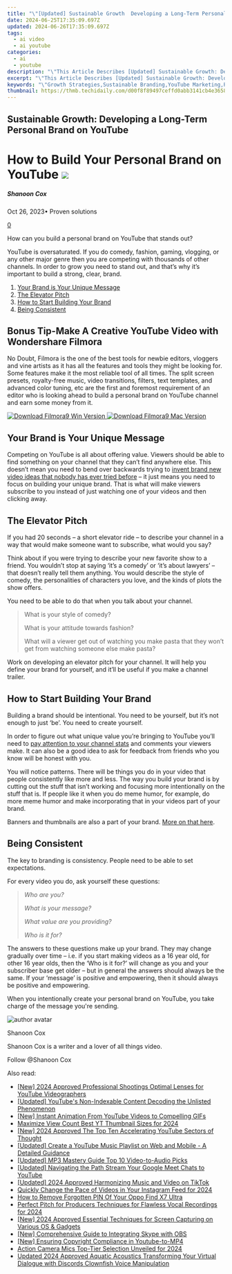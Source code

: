 ```yaml
---
title: "\"[Updated] Sustainable Growth  Developing a Long-Term Personal Brand on YouTube for 2024\""
date: 2024-06-25T17:35:09.697Z
updated: 2024-06-26T17:35:09.697Z
tags:
  - ai video
  - ai youtube
categories:
  - ai
  - youtube
description: "\"This Article Describes [Updated] Sustainable Growth: Developing a Long-Term Personal Brand on YouTube for 2024\""
excerpt: "\"This Article Describes [Updated] Sustainable Growth: Developing a Long-Term Personal Brand on YouTube for 2024\""
keywords: "\"Growth Strategies,Sustainable Branding,YouTube Marketing,Personal Brands,Long-Term Success,Content Creation,Self-Promotion Tips\""
thumbnail: https://thmb.techidaily.com/d00f8f89497ceffd0abb3141cb4e3658817be8d659619b87570cab49fe038d18.jpg
---
```


## Sustainable Growth: Developing a Long-Term Personal Brand on YouTube

# How to Build Your Personal Brand on YouTube ![](https://images.wondershare.com/filmora/article-images/shannon-cox.jpg)

##### Shanoon Cox

 Oct 26, 2023• Proven solutions

[0](#commentsBoxSeoTemplate)

How can you build a personal brand on YouTube that stands out?

YouTube is oversaturated. If you do comedy, fashion, gaming, vlogging, or any other major genre then you are competing with thousands of other channels. In order to grow you need to stand out, and that’s why it’s important to build a strong, clear, brand.

1. [Your Brand is Your Unique Message](#unique)
2. [The Elevator Pitch](#Elevator)
3. [How to Start Building Your Brand](#building)
4. [Being Consistent](#consistent)

## Bonus Tip-Make A Creative YouTube Video with Wondershare Filmora

No Doubt, Filmora is the one of the best tools for newbie editors, vloggers and vine artists as it has all the features and tools they might be looking for. Some features make it the most reliable tool of all times. The split screen presets, royalty-free music, video transitions, filters, text templates, and advanced color tuning, etc are the first and foremost requirement of an editor who is looking ahead to build a personal brand on YouTube channel and earn some money from it.

[![Download Filmora9 Win Version](https://images.wondershare.com/filmora/guide/download-btn-win.jpg) ](https://tools.techidaily.com/wondershare/filmora/download/) [![Download Filmora9 Mac Version](https://images.wondershare.com/filmora/guide/download-btn-mac.jpg) ](https://tools.techidaily.com/wondershare/filmora/download/)

## Your Brand is Your Unique Message

Competing on YouTube is all about offering value. Viewers should be able to find something on your channel that they can’t find anywhere else. This doesn’t mean you need to bend over backwards trying to [invent brand new video ideas that nobody has ever tried before](https://www.filmora.io/community-blog/how-to-be-original-on-youtube-289.html) – it just means you need to focus on building your unique brand. That is what will make viewers subscribe to you instead of just watching one of your videos and then clicking away.

## The Elevator Pitch

If you had 20 seconds – a short elevator ride – to describe your channel in a way that would make someone want to subscribe, what would you say?

Think about if you were trying to describe your new favorite show to a friend. You wouldn’t stop at saying ‘it’s a comedy’ or ‘it’s about lawyers’ – that doesn’t really tell them anything. You would describe the style of comedy, the personalities of characters you love, and the kinds of plots the show offers.

You need to be able to do that when you talk about your channel.

> What is your style of comedy?
>
> What is your attitude towards fashion?
>
> What will a viewer get out of watching you make pasta that they won’t get from watching someone else make pasta?

Work on developing an elevator pitch for your channel. It will help you define your brand for yourself, and it’ll be useful if you make a channel trailer.

## How to Start Building Your Brand

Building a brand should be intentional. You need to be yourself, but it’s not enough to just ‘be’. You need to create yourself.

  In order to figure out what unique value you’re bringing to YouTube you’ll need to [pay attention to your channel stats](https://www.filmora.io/community-blog/understanding-youtube-analytics-%E2%80%93-take-charge-of-your-channel%21-286.html) and comments your viewers make. It can also be a good idea to ask for feedback from friends who you know will be honest with you.

You will notice patterns. There will be things you do in your video that people consistently like more and less. The way you build your brand is by cutting out the stuff that isn’t working and focusing more intentionally on the stuff that is. If people like it when you do meme humor, for example, do more meme humor and make incorporating that in your videos part of your brand.

Banners and thumbnails are also a part of your brand. [More on that here](https://www.filmora.io/community-blog/how-to-make-youtube-banners-and-thumbnails-316.html).

## Being Consistent

The key to branding is consistency. People need to be able to set expectations.

For every video you do, ask yourself these questions:

> _Who are you?_
>
> _What is your message?_
>
> _What value are you providing?_
>
> _Who is it for?_

The answers to these questions make up your brand. They may change gradually over time – i.e. if you start making videos as a 16 year old, for other 16 year olds, then the ‘Who is it for?’ will change as you and your subscriber base get older – but in general the answers should always be the same. If your ‘message’ is positive and empowering, then it should always be positive and empowering.

When you intentionally create your personal brand on YouTube, you take charge of the message you're sending.

![author avatar](https://images.wondershare.com/filmora/article-images/shannon-cox.jpg)

Shanoon Cox

Shanoon Cox is a writer and a lover of all things video.

Follow @Shanoon Cox


<ins class="adsbygoogle"
     style="display:block"
     data-ad-format="autorelaxed"
     data-ad-client="ca-pub-7571918770474297"
     data-ad-slot="1223367746"></ins>



<ins class="adsbygoogle"
     style="display:block"
     data-ad-client="ca-pub-7571918770474297"
     data-ad-slot="8358498916"
     data-ad-format="auto"
     data-full-width-responsive="true"></ins>

<span class="atpl-alsoreadstyle">Also read:</span>
<div><ul>
<li><a href="https://youtube-tips.techidaily.com/024-approved-professional-shootings-optimal-lenses-for-youtube-videographers/"><u>[New] 2024 Approved  Professional Shootings  Optimal Lenses for YouTube Videographers</u></a></li>
<li><a href="https://youtube-tips.techidaily.com/ed-youtubes-non-indexable-content-decoding-the-unlisted-phenomenon/"><u>[Updated] YouTube's Non-Indexable Content  Decoding the Unlisted Phenomenon</u></a></li>
<li><a href="https://youtube-tips.techidaily.com/nstant-animation-from-youtube-videos-to-compelling-gifs/"><u>[New] Instant Animation  From YouTube Videos to Compelling GIFs</u></a></li>
<li><a href="https://youtube-tips.techidaily.com/ize-view-count-best-yt-thumbnail-sizes-for-2024/"><u>Maximize View Count  Best YT Thumbnail Sizes for 2024</u></a></li>
<li><a href="https://youtube-tips.techidaily.com/024-approved-the-top-ten-accelerating-youtube-sectors-of-thought/"><u>[New] 2024 Approved  The Top Ten Accelerating YouTube Sectors of Thought</u></a></li>
<li><a href="https://youtube-tips.techidaily.com/ed-create-a-youtube-music-playlist-on-web-and-mobile-a-detailed-guidance/"><u>[Updated] Create a YouTube Music Playlist on Web and Mobile - A Detailed Guidance</u></a></li>
<li><a href="https://youtube-tips.techidaily.com/ed-mp3-mastery-guide-top-10-video-to-audio-picks/"><u>[Updated] MP3 Mastery Guide  Top 10 Video-to-Audio Picks</u></a></li>
<li><a href="https://youtube-tips.techidaily.com/ed-navigating-the-path-stream-your-google-meet-chats-to-youtube/"><u>[Updated] Navigating the Path  Stream Your Google Meet Chats to YouTube</u></a></li>
<li><a href="https://tiktok-clips.techidaily.com/updated-2024-approved-harmonizing-music-and-video-on-tiktok/"><u>[Updated] 2024 Approved  Harmonizing Music and Video on TikTok</u></a></li>
<li><a href="https://extra-skills.techidaily.com/quickly-change-the-pace-of-videos-in-your-instagram-feed-for-2024/"><u>Quickly Change the Pace of Videos in Your Instagram Feed for 2024</u></a></li>
<li><a href="https://android-unlock.techidaily.com/how-to-remove-forgotten-pin-of-your-oppo-find-x7-ultra-by-drfone-android/"><u>How to Remove Forgotten PIN Of Your Oppo Find X7 Ultra</u></a></li>
<li><a href="https://desktop-recording.techidaily.com/perfect-pitch-for-producers-techniques-for-flawless-vocal-recordings-for-2024/"><u>Perfect Pitch for Producers  Techniques for Flawless Vocal Recordings for 2024</u></a></li>
<li><a href="https://screen-sharing-recording.techidaily.com/new-2024-approved-essential-techniques-for-screen-capturing-on-various-os-and-gadgets/"><u>[New] 2024 Approved  Essential Techniques for Screen Capturing on Various OS & Gadgets</u></a></li>
<li><a href="https://remote-screen-capture.techidaily.com/new-comprehensive-guide-to-integrating-skype-with-obs/"><u>[New] Comprehensive Guide to Integrating Skype with OBS</u></a></li>
<li><a href="https://youtube-videos.techidaily.com/new-ensuring-copyright-compliance-in-youtube-to-mp4/"><u>[New] Ensuring Copyright Compliance in Youtube-to-MP4</u></a></li>
<li><a href="https://extra-tips.techidaily.com/action-camera-mics-top-tier-selection-unveiled-for-2024/"><u>Action Camera Mics  Top-Tier Selection Unveiled for 2024</u></a></li>
<li><a href="https://audio-shaping.techidaily.com/updated-2024-approved-aquatic-acoustics-transforming-your-virtual-dialogue-with-discords-clownfish-voice-manipulation/"><u>Updated 2024 Approved Aquatic Acoustics Transforming Your Virtual Dialogue with Discords Clownfish Voice Manipulation</u></a></li>
</ul></div>
